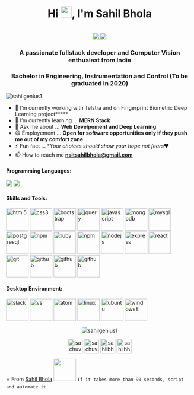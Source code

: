 <h1 align="center">Hi <img src="https://raw.githubusercontent.com/iampavangandhi/iampavangandhi/master/gifs/Hi.gif" width="30px">, I'm Sahil Bhola</h1>
<p align="center"><br />
  <a href="https://www.linkedin.com/in/1998sb/">
    <img src="https://img.shields.io/badge/Linkedin-1998sb-blue">
  </a>

  <a href="https://sahilgenius1.github.io/">
    <img src="https://img.shields.io/badge/Portfolio-sahilgenius1-orange">
  </a>
</p>

<h3 align="center">A passionate fullstack developer and Computer Vision enthusiast from India</h3>
<h3 align="center">Bachelor in Engineering, Instrumentation and Control (To be graduated in 2020)</h3>
<p align="left"> <img src=https://komarev.com/ghpvc/?username=sahilgenius1 alt=sahilgenius1 /></p>

- 🔭 I’m currently working with Telstra and on Fingerprint Biometric Deep Learning project*****
- 🌱 I’m currently learning ... **MERN Stack**
- 💬 Ask me about ... **Web Develpoment and Deep Learning**
- 😄 Employement ... **Open for software opportunities only if they push me out of my comfort zone**
- ⚡ Fun fact ... **Your choices should show your hope not fears*❤
- 📫 How to reach me **nsitsahilbhola@gmail.com**
<h4>Programming Languages: </h4>
<p align="left">
 <img style="margin: auto;" src=https://icongr.am/devicon/java-original-wordmark.svg?size=100&color=currentColor/>
 <img style="margin: auto;" src=https://icongr.am/devicon/cplusplus-original.svg?size=100&color=currentColor/>

</p>
<h4>Skills and Tools: </h4>
<p align="left">
	<img style="margin: auto;" src=https://konpa.github.io/devicon/devicon.git/icons/html5/html5-original-wordmark.svg alt=html5 width="60" height="60"/>
	<img style="margin: auto;" src=https://konpa.github.io/devicon/devicon.git/icons/css3/css3-original-wordmark.svg alt=css3 width="60" height="60"/>
	<img style="margin: auto;" src=https://konpa.github.io/devicon/devicon.git/icons/bootstrap/bootstrap-plain.svg alt=bootstrap width="60" height="60"/>
	<img style="margin: auto;" src=https://konpa.github.io/devicon/devicon.git/icons/jquery/jquery-original-wordmark.svg alt=jquery width="60" height="60"/>
 <img style="margin: auto;" src=https://konpa.github.io/devicon/devicon.git/icons/javascript/javascript-original.svg alt=javascript width="60" height="60"/>
	<img style="margin: auto;" src=https://konpa.github.io/devicon/devicon.git/icons/mongodb/mongodb-original-wordmark.svg alt=mongodb width="60" height="60"/>
	<img style="margin: auto;" src=https://konpa.github.io/devicon/devicon.git/icons/mysql/mysql-original-wordmark.svg alt=mysql width="60" height="60"/>
	<img style="margin: auto;" src=https://konpa.github.io/devicon/devicon.git/icons/postgresql/postgresql-original-wordmark.svg alt=postgresql width="60" height="60"/>
	<img style="margin: auto;" src=http://konpa.github.io/devicon/devicon.git/icons/rails/rails-original-wordmark.svg alt=npm width="60" height="60"/>
  <img style="margin: auto;" src=http://konpa.github.io/devicon/devicon.git/icons/ruby/ruby-original-wordmark.svg alt=ruby width="60" height="60"/>
 <img style="margin: auto;" src=https://konpa.github.io/devicon/devicon.git/icons/npm/npm-original-wordmark.svg alt=npm width="60" height="60"/>
 <img style="margin: auto;" src=https://konpa.github.io/devicon/devicon.git/icons/nodejs/nodejs-original-wordmark.svg alt=nodejs width="60" height="60"/>
 <img style="margin: auto;" src=https://konpa.github.io/devicon/devicon.git/icons/express/express-original-wordmark.svg alt=express width="60" height="60"/>
	<img style="margin: auto;" src=https://konpa.github.io/devicon/devicon.git/icons/react/react-original-wordmark.svg alt=react width="60" height="60"/>
	<img style="margin: auto;" src=https://konpa.github.io/devicon/devicon.git/icons/git/git-original.svg alt=git width="60" height="60"/>
 <img style="margin: auto;" src=https://konpa.github.io/devicon/devicon.git/icons/github/github-original.svg alt=github width="60" height="60"/>
 <img style="margin: auto;" src=http://konpa.github.io/devicon/devicon.git/icons/python/python-original.svg alt=github width="60" height="60"/>
<img style="margin: auto;" src=https://www.vectorlogo.zone/logos/tensorflow/tensorflow-icon.svg alt=github width="60" height="60"/>


</p>

<h4>Desktop Environment: </h4>
<p align="left">
 <img style="margin: auto;" src=https://konpa.github.io/devicon/devicon.git/icons/slack/slack-original.svg alt=slack width="60" height="60"/>
 <img style="margin: auto;" src=https://konpa.github.io/devicon/devicon.git/icons/visualstudio/visualstudio-plain.svg alt=vs width="60" height="60"/>
 <img style="margin: auto;" src=https://konpa.github.io/devicon/devicon.git/icons/atom/atom-original.svg alt=atom width="60" height="60"/>
	<img style="margin: auto;" src=http://konpa.github.io/devicon/devicon.git/icons/apple/apple-original.svg alt=linux width="60" height="60"/>
 <img style="margin: auto;" src=https://konpa.github.io/devicon/devicon.git/icons/ubuntu/ubuntu-plain-wordmark.svg alt=ubuntu width="60" height="60"/>
 <img style="margin: auto;" src=https://konpa.github.io/devicon/devicon.git/icons/windows8/windows8-original.svg alt=windows8 width="60" height="60"/>
</p>
<p align="center">
	<img style="margin: auto;" src=https://github-readme-stats.vercel.app/api?username=sahilgenius1&show_icons=true alt=sahilgenius1 />
</p>
<p align="center">
  <a href=https://www.frontendmentor.io/profile/sahilgenius1 target="blank"><img align="center" src=https://cdn.jsdelivr.net/npm/simple-icons@3.0.1/icons/codepen.svg alt="sachuverma" height="40" width="40" /></a>
  <a href=https://twitter.com/sahilgenius1 target="blank"><img align="center" src=https://cdn.jsdelivr.net/npm/simple-icons@3.0.1/icons/twitter.svg alt="sachuverma_" height="40" width="40" /></a>
  <a href=https://linkedin.com/in/1998sb target="blank"><img align="center" src=https://cdn.jsdelivr.net/npm/simple-icons@3.0.1/icons/linkedin.svg alt="sahilbhola" height="40" width="40" /></a>
  <a href=https://instagram.com/crispy_lunatic target="blank"><img align="center" src=https://cdn.jsdelivr.net/npm/simple-icons@3.0.1/icons/instagram.svg alt="sahilbhola" height="40" width="40" /></a>
</p>
<link rel="stylesheet" href="https://cdn.jsdelivr.net/gh/konpa/devicon@master/devicon.min.css">

⭐️ From [Sahil Bhola](https://github.com/sahilgenius1) <img src="https://media.giphy.com/media/LnQjpWaON8nhr21vNW/giphy.gif" width="60"> ```If it takes more than 90 seconds, script and automate it```
